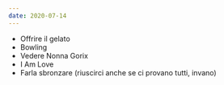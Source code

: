 ```yaml
---
date: 2020-07-14
---
```

- Offrire il gelato
- Bowling
- Vedere Nonna Gorix
- I Am Love
- Farla sbronzare (riuscirci anche se ci provano tutti, invano)